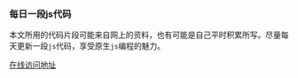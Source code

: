 
### 每日一段js代码

本文所用的代码片段可能来自网上的资料，也有可能是自己平时积累所写。尽量每天更新一段`js`代码，享受原生`js`编程的魅力。

[在线访问地址](https://www.eveningwater.com/project/js-code-segment/)